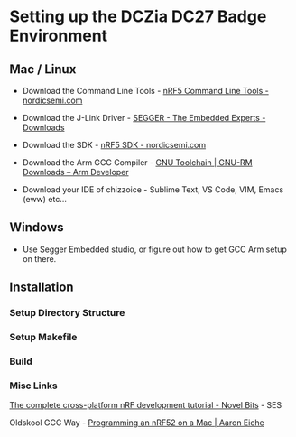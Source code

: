 # Setting up the DCZia DC27 Badge Environment

## Mac / Linux

- Download the Command Line Tools - [nRF5 Command Line Tools - nordicsemi.com](https://www.nordicsemi.com/Software-and-Tools/Development-Tools/nRF5-Command-Line-Tools)

- Download the J-Link Driver - [SEGGER - The Embedded Experts - Downloads](https://www.segger.com/downloads/jlink/JLink_MacOSX.pkg)

- Download the SDK - [nRF5 SDK - nordicsemi.com](https://www.nordicsemi.com/Software-and-Tools/Software/nRF5-SDK)

- Download the Arm GCC Compiler - [GNU Toolchain | GNU-RM Downloads – Arm Developer](https://developer.arm.com/open-source/gnu-toolchain/gnu-rm/downloads)

- Download your IDE of chizzoice - Sublime Text, VS Code, VIM, Emacs (eww) etc…

## Windows
- Use Segger Embedded studio, or figure out how to get GCC Arm setup on there.

## Installation

### Setup Directory Structure

### Setup Makefile

### Build


### Misc Links
[The complete cross-platform nRF development tutorial - Novel Bits](https://www.novelbits.io/cross-platform-nrf-development-tutorial/) - SES

Oldskool GCC Way - [Programming an nRF52 on a Mac | Aaron Eiche](https://aaroneiche.com/2016/06/01/programming-an-nrf52-on-a-mac/)
